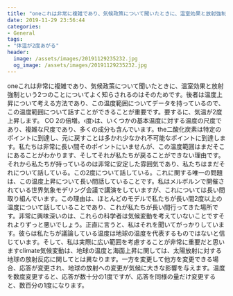 ```yaml
---
title: "oneこれは非常に複雑であり、気候政策について聞いたときに、温室効果と放射強制という2つのことについてよく知らされるのはそのためです。"
date: 2019-11-29 23:56:44
categories:
- General
tags:
- "体温が2度あがる"
header:
  image: /assets/images/20191129235232.jpg
  og_image: /assets/images/20191129235232.jpg
---
```


oneこれは非常に複雑であり、気候政策について聞いたときに、温室効果と放射強制という2つのことについてよく知らされるのはそのためです。後者は温度上昇について考える方法であり、この温度範囲についてデータを持っているので、この温度範囲について話すことができることが重要です。‬要するに、気温が2度上昇します。 CO 2の倍増。‬‹度›は、いくつかの基本温度に対する温度の尺度であり、複雑な尺度であり、多くの成分も含んでいます。the二酸化炭素は特定のポイントに到達し、元に戻すことは多かれ少なかれ不可能なポイントに到達します。‬私たちは非常に長い間そのポイントにいませんが、この温度範囲はまだそこにあることがわかります、そしてそれが私たちが戻ることができない理由です。それから私たちが持っているのは非常に安定した雰囲気であり、私たちはまだそれについて話している。この2度について話している。これに関する唯一の問題は、この温度上昇について長い間話していることです。私はメルボルンで開催されている世界気象モデリング会議で講演をしていますが、これについては長い間取り組んでいます。この理由は、ほとんどのモデルで私たちが長い間2度以上の温度について話していることであり、これが私たちが長い間行ってきた場所です。‬非常に興味深いのは、これらの科学者は気候変動を考えていないことですそれよりずっと悪いでしょう。正直に言うと、私はそれを聞いてがっかりしています。彼らは私たちが議論している温度は地球の温度を代表するものではないと信じています。‬そして、私は実際に広い範囲を考慮することが非常に重要だと思いますclimate気候変動は、地球の温度と海面上昇に関しては、太陽放射に対する地球の放射反応に関してとは異なります。一方を変更して他方を変更できる場合、応答が変更され、地球の放射への変更が気候に大きな影響を与えます。‬温度を数度変更すると、応答が数十分の1度ですが、応答を同様の量だけ変更すると、数百分の1度になります。‬
